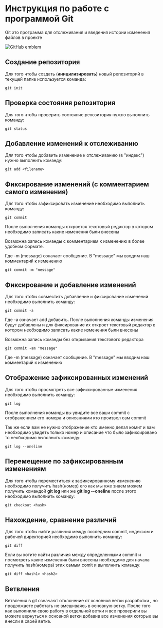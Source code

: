 # Инструкция по работе с программой Git

Git это программа для отслеживания и введения истории изменения файлов в проекте

![GitHub emblem](github-cover2332.jpg)

## Создание репозитория

Для того чтобы создать (**иницилизировать**) новый репозиторий в текущей папке используется команда:

    git init

## Проверка состояния репозитория

Для того чтобы проверить состояние репозитория нужно выполнить команду:

    git status

## Добавление изменений к отслеживанию

Для того чтобы добавить изменение к отслеживанию (в "индекс") нужно выполнить команду:

    git add <filename>

## Фиксирование изменений (с комментарием самого изменения)

Для того чтобы зафиксировать изменение необходимо выполнить команду:
    
    git commit

После выполнения команды откроется текстовый редактор в котором необходимо  записать какие изменения были внесены

Возможна запись команды с комментарием к изменению в более удобном формате.

Где -m (message) означает сообщение. В "message" мы вводим наш комментарий к изменению

    git commit -m "message"

## Фиксирование и добавление изменений

Для того чтобы совместить добавление и фиксирование изменений необходимо выполнить команду:

    git commit -a

Где -a означает add добавить.
После выполнения команды изменения будут добавлены и для фиксирование их откроет текстовый редактор в котором необходимо записать какие изменения были внесены

Возможна запись команды без открывания текстового редактора

    git commit -am "message"

Где -m (message) означает сообщение. В "message" мы вводим наш комментарий к изменению

## Отображение зафиксированных изменений

Для того чтобы просмотреть все зафиксированные изменения необходимо выполнить команду:

    git log

После выполнения команды вы увидите все ваши commit с отображением его номера и описаниями кто произвел сам commit

Так же если вам не нужно отображение кто именно делал комит и вам необходимо увидеть только номер и описание что было зафиксировано то необходимо выполнить команду:

    git log --oneline

## Перемещение по зафиксированным изменениям

Для того чтобы переместиться к зафиксированному изменению необходимо получить hash(номер) его как мы уже знаем можем получить командой **git log** или же **git log --oneline** после этого необходимо выполнить команду:

    git checkout <hash>

## Нахождение, сравнение различий

Для того чтобы найти различия между последним commit, индексом и рабочей директорией необходимо выполнить команду:

    git diff

Если вы хотите найти различия между определенными commit и посмотреть какие изменения были внесены необходимо для начала получить hash(номера) этих самым comit и выполнить команду:

    git diff <hash1> <hash2>


## Ветвления

Ветвления в git означают отклонение от основной ветки разработки , но продолжаете работать не вмешиваясь в основную ветку. После того как выполнили свою работу в отдельной ветки и все проверили вы можете вернуться к основной ветки добавив все изменения которые вы внесли в своей ветке.